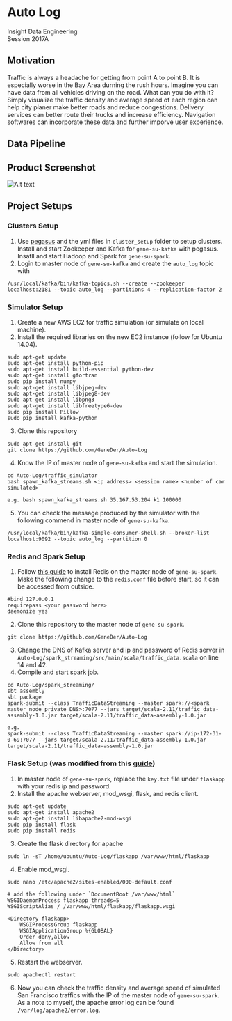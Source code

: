# Auto Log
Insight Data Engineering  
Session 2017A

## Motivation
Traffic is always a headache for getting from point A to point B. It is especially
worse in the Bay Area durning the rush hours. Imagine you can have data from all 
vehicles driving on the road. What can you do with it? Simply visualize the traffic
density and average speed of each region can help city planer make better roads
and reduce congestions. Delivery services can better route their trucks and increase
efficiency. Navigation softwares can incorporate these data and further imporve user
experience. 

## Data Pipeline

## Product Screenshot
![Alt text](product_screenshot?raw=true "Optional Title")

## Project Setups
### Clusters Setup
1. Use [pegasus](https://github.com/InsightDataScience/pegasus) and the 
yml files in `cluster_setup` folder to setup clusters. Install and start 
Zookeeper and Kafka for `gene-su-kafka` with pegasus. Insatll and start 
Hadoop and Spark for `gene-su-spark`.
2. Login to master node of `gene-su-kafka` and create the `auto_log` topic with 
~~~
/usr/local/kafka/bin/kafka-topics.sh --create --zookeeper localhost:2181 --topic auto_log --partitions 4 --replication-factor 2
~~~
### Simulator Setup
1. Create a new AWS EC2 for traffic simulation (or simulate on local machine).
2. Install the required libraries on the new EC2 instance (follow for Ubuntu 14.04).
~~~
sudo apt-get update
sudo apt-get install python-pip
sudo apt-get install build-essential python-dev
sudo apt-get install gfortran
sudo pip install numpy
sudo apt-get install libjpeg-dev
sudo apt-get install libjpeg8-dev
sudo apt-get install libpng3 
sudo apt-get install libfreetype6-dev
sudo pip install Pillow
sudo pip install kafka-python
~~~
3. Clone this repository 
~~~
sudo apt-get install git
git clone https://github.com/GeneDer/Auto-Log
~~~
4. Know the IP of master node of `gene-su-kafka` and start the simulation.
~~~
cd Auto-Log/traffic_simulator
bash spawn_kafka_streams.sh <ip address> <session name> <number of car simulated>

e.g. bash spawn_kafka_streams.sh 35.167.53.204 k1 100000
~~~
5. You can check the message produced by the simulator with the following commend 
in master node of `gene-su-kafka`.
~~~
/usr/local/kafka/bin/kafka-simple-consumer-shell.sh --broker-list localhost:9092 --topic auto_log --partition 0
~~~
### Redis and Spark Setup
1. Follow [this guide](https://github.com/InsightDataScience/data-engineering-ecosystem/wiki/Redis)
to install Redis on the master node of `gene-su-spark`. Make the following change to
the `redis.conf` file before start, so it can be accessed from outside.
~~~
#bind 127.0.0.1
requirepass <your password here>
daemonize yes
~~~
2. Clone this repository to the master node of `gene-su-spark`.
~~~
git clone https://github.com/GeneDer/Auto-Log
~~~
3. Change the DNS of Kafka server and ip and password of Redis server in 
`Auto-Log/spark_streaming/src/main/scala/traffic_data.scala` on line 14 and 42.
4. Compile and start spark job.
~~~
cd Auto-Log/spark_streaming/
sbt assembly
sbt package
spark-submit --class TrafficDataStreaming --master spark://<spark master node private DNS>:7077 --jars target/scala-2.11/traffic_data-assembly-1.0.jar target/scala-2.11/traffic_data-assembly-1.0.jar

e.g.
spark-submit --class TrafficDataStreaming --master spark://ip-172-31-0-69:7077 --jars target/scala-2.11/traffic_data-assembly-1.0.jar target/scala-2.11/traffic_data-assembly-1.0.jar
~~~
### Flask Setup (was modified from this [guide](http://www.datasciencebytes.com/bytes/2015/02/24/running-a-flask-app-on-aws-ec2/))
1. In master node of `gene-su-spark`, replace the `key.txt` file under 
`flaskapp` with your redis ip and password.
2. Install the apache webserver, mod_wsgi, flask, and redis client.
~~~
sudo apt-get update
sudo apt-get install apache2
sudo apt-get install libapache2-mod-wsgi
sudo pip install flask
sudo pip install redis
~~~
3. Create the flask directory for apache
~~~
sudo ln -sT /home/ubuntu/Auto-Log/flaskapp /var/www/html/flaskapp
~~~
4. Enable mod_wsgi.
~~~
sudo nano /etc/apache2/sites-enabled/000-default.conf

# add the following under `DocumentRoot /var/www/html`
WSGIDaemonProcess flaskapp threads=5
WSGIScriptAlias / /var/www/html/flaskapp/flaskapp.wsgi

<Directory flaskapp>
    WSGIProcessGroup flaskapp
    WSGIApplicationGroup %{GLOBAL}
    Order deny,allow
    Allow from all
</Directory>
~~~
5. Restart the webserver.
~~~
sudo apachectl restart
~~~
6. Now you can check the traffic density and average speed of simulated 
San Francisco traffics with the IP of the master node of `gene-su-spark`.
As a note to myself, the apache error log can be found `/var/log/apache2/error.log`. 
